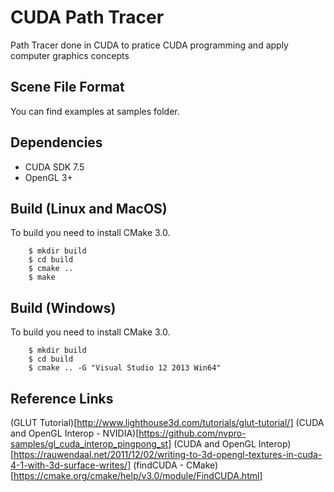 # CUDA Path Tracer

Path Tracer done in CUDA to pratice CUDA programming and apply computer graphics concepts

## Scene File Format

You can find examples at samples folder.

## Dependencies

* CUDA SDK 7.5
* OpenGL 3+

## Build (Linux and MacOS)

To build you need to install CMake 3.0.

```
    $ mkdir build
    $ cd build
    $ cmake ..
    $ make
```

## Build (Windows)

To build you need to install CMake 3.0.

```
    $ mkdir build
    $ cd build
    $ cmake .. -G "Visual Studio 12 2013 Win64"
```

## Reference Links

(GLUT Tutorial)[http://www.lighthouse3d.com/tutorials/glut-tutorial/]
(CUDA and OpenGL Interop - NVIDIA)[https://github.com/nvpro-samples/gl_cuda_interop_pingpong_st]
(CUDA and OpenGL Interop)[https://rauwendaal.net/2011/12/02/writing-to-3d-opengl-textures-in-cuda-4-1-with-3d-surface-writes/]
(findCUDA - CMake)[https://cmake.org/cmake/help/v3.0/module/FindCUDA.html]

